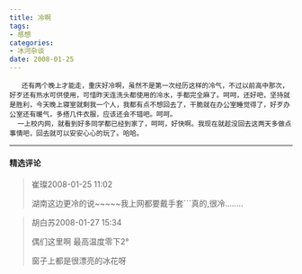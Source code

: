 ```yaml
---
title: 冷啊
tags:
- 感想
categories:
- 冰河杂谈
date: 2008-01-25
---
```


       还有两个晚上才能走，重庆好冷啊，虽然不是第一次经历这样的冷气，不过以前高中那次，好歹还有热水可供使用，可惜昨天连洗头都使用的冷水，手都完全麻了。呵呵，还好吧，坚持就是胜利，今天晚上寝室就剩我一个人，我都有点不想回去了，干脆就在办公室睡觉得了，好歹办公室还有暖气，多搭几件衣服，应该还会不错吧。呵呵。
      一上校内网，就看到好多同学都已经到家了，呵呵，好快啊。我现在就趁没回去这两天多做点事情吧，回去就可以安安心心的玩了。哈哈。


---
#### 精选评论

> 崔璨2008-01-25 11:02
>
> 湖南这边更冷的说~~~~~我上网都要戴手套```真的,很冷........

> 胡白苏2008-01-27 15:34
>
> 偶们这里啊  最高温度零下2°
>
> 窗子上都是很漂亮的冰花呀
